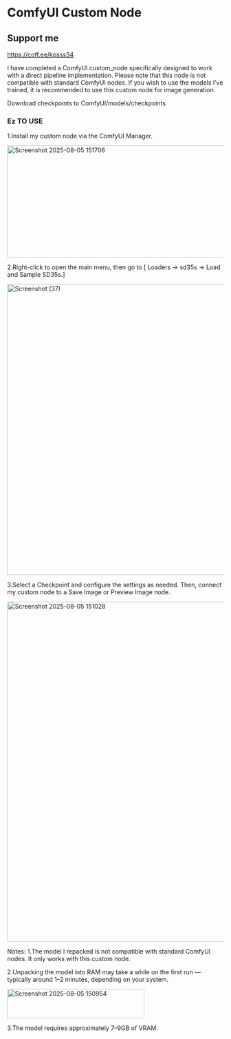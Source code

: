 # ComfyUI Custom Node

## Support me

https://coff.ee/kpsss34

I have completed a ComfyUI custom_node specifically designed to work with a direct pipeline implementation. Please note that this node is not compatible with standard ComfyUI nodes. If you wish to use the models I’ve trained, it is recommended to use this custom node for image generation.

Download checkpoints to ComfyUI/models/checkpoints

### Ez TO USE ###
1.Install my custom node via the ComfyUI Manager.

<img width="1409" height="260" alt="Screenshot 2025-08-05 151706" src="https://github.com/user-attachments/assets/30c506f2-8228-49e8-8555-1b0aaf037708" />

2.Right-click to open the main menu, then go to [ Loaders → sd35s → Load and Sample SD35s.]

<img width="676" height="676" alt="Screenshot (37)" src="https://github.com/user-attachments/assets/00da6a0e-7210-4b84-b823-cccab19ee9a8" />

3.Select a Checkpoint and configure the settings as needed. Then, connect my custom node to a Save Image or Preview Image node.

<img width="1270" height="790" alt="Screenshot 2025-08-05 151028" src="https://github.com/user-attachments/assets/4a4f54b4-0069-4652-9e2e-d1c2495f908c" />

Notes:
1.The model I repacked is not compatible with standard ComfyUI nodes. It only works with this custom node.

2.Unpacking the model into RAM may take a while on the first run — typically around 1–2 minutes, depending on your system.

<img width="319" height="68" alt="Screenshot 2025-08-05 150954" src="https://github.com/user-attachments/assets/adc7082d-62f0-4a8b-abd5-2cab91d54198" />

3.The model requires approximately 7–9GB of VRAM.
